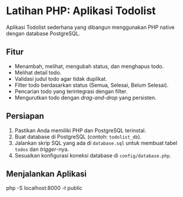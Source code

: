 # Latihan PHP: Aplikasi Todolist

Aplikasi Todolist sederhana yang dibangun menggunakan PHP native dengan database PostgreSQL.

## Fitur

- Menambah, melihat, mengubah status, dan menghapus todo.
- Melihat detail todo.
- Validasi judul todo agar tidak duplikat.
- Filter todo berdasarkan status (Semua, Selesai, Belum Selesai).
- Pencarian todo yang terintegrasi dengan filter.
- Mengurutkan todo dengan _drag-and-drop_ yang persisten.

## Persiapan

1. Pastikan Anda memiliki PHP dan PostgreSQL terinstal.
2. Buat database di PostgreSQL (contoh: `todolist_db`).
3. Jalankan skrip SQL yang ada di `database.sql` untuk membuat tabel `todos` dan _trigger_-nya.
4. Sesuaikan konfigurasi koneksi database di `config/database.php`.

## Menjalankan Aplikasi

php -S localhost:8000 -t public
